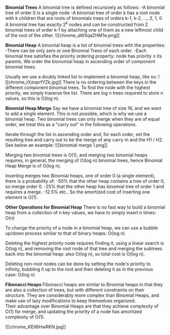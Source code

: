 **Binomial Trees**
A binomial tree is defined recursively as follows:
	-A binomial tree of order 0 is a single node
	-A binomial tree of order k has a root node with k children that are roots of binomials trees of orders k-1, k-2, ..., 2, 1, 0
A binomial tree has exactly $2^k$ nodes and can be constructed from 2 binomial trees of order  k-1 by attaching one of them as a new leftmost child of the root of the other.
![[chrome_aWXqaZHM1e.png]]

**Binomial Heap**
A binomial heap is a list of binomial trees with the properties:
	-There can be only zero or one Binomial Trees of each order.
	-Each binomial tree satisfies the priority ordering property: node has priority ≤ its parents.
We order the bionomial heap in ascending order of component binomial trees.

Usually we use a doubly linked list to implement a binomial heap, like so:
![[chrome_tXznprfYZk.jpg]]
There is no ordering between the keys in the different component binomial trees.
To find the node with the highest priority, we simply traverse the list. There are log n trees required to store n values, so this is O(log n).

**Binomial Heap Merge**
Say we have a binomial tree of size 16, and we want to add a single element. This is not possible, which is why we use a binomial heap. Two binomial trees can only merge when they are of equal order, we treat this as a "carry out" in the following operations.

Iterate through the list in ascending order and, for each order, set the resulting tree and carry out to be the merge of any carry in and the H1 / H2. See below an example:
![[binomial merge 1.png]]

Merging two binomial trees is O(1), and merging two binomial heaps requires, in general, the merging of O(log n) binomial trees, hence Binomial Heap Merge is of O(log n).

Inserting merges two Binomial heaps, one of order 0 (a single element), there is a probability of:
-50% that the other heap contains a tree of order 0, so merge order 0.
-25% that the other heap has binomial tree of order 1 and requires a merge.
-12.5% etc..
So the amortized cost of inserting one element is O(1).

**Other Operations for Binomial Heap**
There is no fast way to build a binomial heap from a collection of n key values, we have to simply insert n times: O(n)

To change the priority of a node in a binomial heap, we can use a bubble up/down process similar to that of binary heaps: O(log n)

Deleting the highest priority node requires finding it, using a linear search is O(log n), and removing the root node of that tree and merging the subtrees back into the binomial heap: also O(log n), so total cost is O(log n).

Deleting non-root nodes can be done by setting the node's priority to infinity, bubbling it up to the root and then deleting it as in the previous case: O(log n)

**Fibonacci Heaps**
Fibonacci heaps are similar to Binomial heaps in that they are also a collection of trees, but with different constraints on their structure. They are considerably more complex than Binomial Heaps, and make use of lazy modifications to keep themselves organized.  
Their advantage over Binomial Heaps are that they achieve complexity of O(1) for merge, and updating the priority of a node has amortized complexity of O(1).

![[chrome_KEII6HwRKN.jpg]]